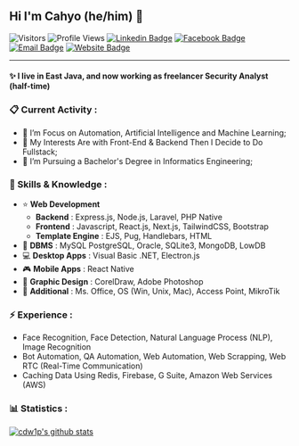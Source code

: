 ## Hi I'm Cahyo (he/him) 👋

![Visitors](https://visitor-badge.laobi.icu/badge?page_id=cdw1p&color=blue)
![Profile Views](https://komarev.com/ghpvc/?username=cdw1p)
[![Linkedin Badge](https://img.shields.io/badge/-LinkedIn-blue?style=flat-square&logo=Linkedin&logoColor=white&link=https://www.linkedin.com/in/cdw1p/)](https://www.linkedin.com/in/cdw1p/)
[![Facebook Badge](https://img.shields.io/badge/-Facebook-blue?style=flat-square&logo=Facebook&logoColor=white&link=https://www.facebook.com/cdw1p/)](https://www.facebook.com/cdw1p/)
[![Email Badge](https://img.shields.io/badge/-Email-c14438?style=flat-square&logo=Gmail&logoColor=white&link=mailto:cdw1@outlook.co.id)](mailto:cdw1@outlook.co.id)
[![Website Badge](https://img.shields.io/badge/-Github%27s%20Page-gray?style=flat-square&logo=Github&logoColor=white&link=https://cdw1p.github.io/)](https://cdw1p.github.io/)

----

#### ✨ I live in East Java, and now working as freelancer Security Analyst (half-time)
### 📋 Current Activity :
- 📖 I’m Focus on Automation, Artificial Intelligence and Machine Learning;
- 🤔 My Interests Are with Front-End & Backend Then I Decide to Do Fullstack;
- 💼 I’m Pursuing a Bachelor's Degree in Informatics Engineering;

### 🚀 Skills & Knowledge :
- ⭐ **Web Development**
  - **Backend** : Express.js, Node.js, Laravel, PHP Native
  - **Frontend** : Javascript, React.js, Next.js, TailwindCSS, Bootstrap
  - **Template Engine** : EJS, Pug, Handlebars, HTML
- 📝 **DBMS** : MySQL PostgreSQL, Oracle, SQLite3, MongoDB, LowDB
- 💻 **Desktop Apps** : Visual Basic .NET, Electron.js
- 🎮 **Mobile Apps** : React Native
- 📐 **Graphic Design** : CorelDraw, Adobe Photoshop
- 🎉 **Additional** : Ms. Office, OS (Win, Unix, Mac), Access Point, MikroTik

### ⚡ Experience :
- Face Recognition, Face Detection, Natural Language Process (NLP), Image Recognition
- Bot Automation, QA Automation, Web Automation, Web Scrapping, Web RTC (Real-Time Communication)
- Caching Data Using Redis, Firebase, G Suite, Amazon Web Services (AWS)

### 📊 Statistics :
<a href="https://github.com/cdw1p/">
<img src="https://github-readme-stats.vercel.app/api?username=cdw1p&hide=issues&count_private=true&show_icons=true" alt="cdw1p's github stats" />
</a>
